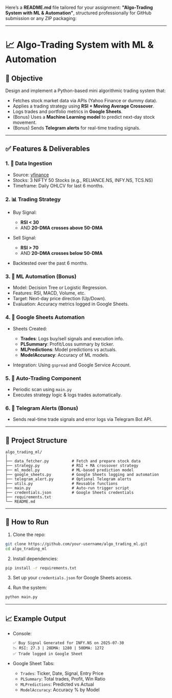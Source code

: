 Here’s a **README.md** file tailored for your assignment: **"Algo-Trading System with ML & Automation"**, structured professionally for GitHub submission or any ZIP packaging:

---

# 📈 Algo-Trading System with ML & Automation

## 🧠 Objective

Design and implement a Python-based mini algorithmic trading system that:

* Fetches stock market data via APIs (Yahoo Finance or dummy data).
* Applies a trading strategy using **RSI + Moving Average Crossover**.
* Logs trades and portfolio metrics in **Google Sheets**.
* (Bonus) Uses a **Machine Learning model** to predict next-day stock movement.
* (Bonus) Sends **Telegram alerts** for real-time trading signals.

---

## ✅ Features & Deliverables

### 1. 🔄 Data Ingestion

* Source: [yfinance](https://pypi.org/project/yfinance/)
* Stocks: 3 NIFTY 50 Stocks (e.g., RELIANCE.NS, INFY.NS, TCS.NS)
* Timeframe: Daily OHLCV for last 6 months.

### 2. 📊 Trading Strategy

* Buy Signal:

  * **RSI < 30**
  * AND **20-DMA crosses above 50-DMA**
* Sell Signal:

  * **RSI > 70**
  * AND **20-DMA crosses below 50-DMA**
* Backtested over the past 6 months.

### 3. 🤖 ML Automation (Bonus)

* Model: Decision Tree or Logistic Regression.
* Features: RSI, MACD, Volume, etc.
* Target: Next-day price direction (Up/Down).
* Evaluation: Accuracy metrics logged in Google Sheets.

### 4. 📄 Google Sheets Automation

* Sheets Created:

  * **Trades**: Logs buy/sell signals and execution info.
  * **PLSummary**: Profit/Loss summary by ticker.
  * **MLPredictions**: Model predictions vs actuals.
  * **ModelAccuracy**: Accuracy of ML models.
* Integration: Using `gspread` and Google Service Account.

### 5. 🔁 Auto-Trading Component

* Periodic scan using `main.py`
* Executes strategy logic & logs trades automatically.

### 6. 🚨 Telegram Alerts (Bonus)

* Sends real-time trade signals and error logs via Telegram Bot API.

---

## 🧩 Project Structure

```
algo_trading_ml/
│
├── data_fetcher.py          # Fetch and prepare stock data
├── strategy.py              # RSI + MA crossover strategy
├── ml_model.py              # ML-based prediction model
├── google_sheets.py         # Google Sheets logging and automation
├── telegram_alert.py        # Optional Telegram alerts
├── utils.py                 # Reusable functions
├── main.py                  # Auto-run trigger script
├── credentials.json         # Google Sheets credentials
├── requirements.txt
└── README.md
```

---

## 🧪 How to Run

1. Clone the repo:

```bash
git clone https://github.com/your-username/algo_trading_ml.git
cd algo_trading_ml
```

2. Install dependencies:

```bash
pip install -r requirements.txt
```

3. Set up your `credentials.json` for Google Sheets access.

4. Run the system:

```bash
python main.py
```

---

## 📈 Example Output

* Console:

  ```
  ✅ Buy Signal Generated for INFY.NS on 2025-07-30
  📉 RSI: 27.3 | 20DMA: 1280 | 50DMA: 1272
  ✅ Trade logged in Google Sheet
  ```

* Google Sheet Tabs:

  * `Trades`: Ticker, Date, Signal, Entry Price
  * `PLSummary`: Total trades, Profit, Win Ratio
  * `MLPredictions`: Predicted vs Actual
  * `ModelAccuracy`: Accuracy % by Model


